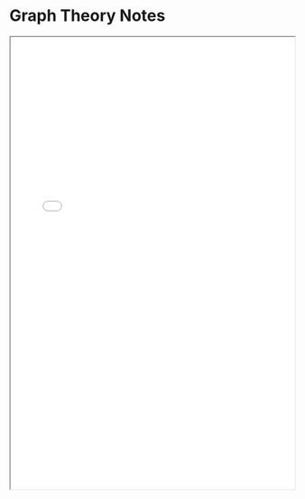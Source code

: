 # Graph Theory Notes

<iframe src="/notes/Graph Theory Notes.pdf" width="100%" height="800"></iframe>
